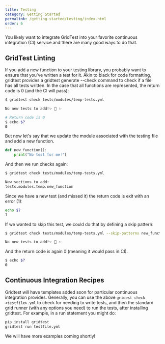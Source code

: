 ```yaml
---
title: Testing
category: Getting Started
permalink: /getting-started/testing/index.html
order: 6
---
```


You likely want to integrate GridTest into your favorite continuous integration
(CI) service and there are many good ways to do that.

## GridTest Linting

If you add a new function to your testing library, you probably
want to ensure that you've written a test for it. Akin to black for code
formatting, gridtest provides a gridtest generate --check command
to check if a file has all tests written. In the case that all functions
are represented, the return code is 0 (and the CI will pass):

```bash
$ gridtest check tests/modules/temp-tests.yml 

No new tests to add!✨ 🥑️ ✨

# Return code is 0
$ echo $?
0
```

But now let's say that we update the module associated with the testing file
and add a new function.

```python
def new_function():
    print("No test for me!")
```

And then we run checks again:


```bash
$ gridtest check tests/modules/temp-tests.yml 

New sections to add:
tests.modules.temp.new_function
```

Since we have a new test (and missed it) the return code is exit with an error (1):

```bash
echo $?
1
```

If we wanted to skip this test, we could do that by defining a skip pattern:

```bash
$ gridtest check tests/modules/temp-tests.yml --skip-patterns new_function

No new tests to add!✨ 🥑️ ✨
```

And the return code is again 0 (meaning it would pass in CI).

```bash
$ echo $?
0
```

## Continuous Integration Recipes

Gridtest will have templates added soon for particular continuous integration
provides. Generally, you can use the above `gridest check <testfile>.yml`
to check for needing to write tests, and then the standard grid runner
(with any options you need) to run the tests, after installing gridtest.
For example, in a run statement you might do:

```bash
pip install gridtest
gridtest run testfile.yml
```

We will have more examples coming shortly!
